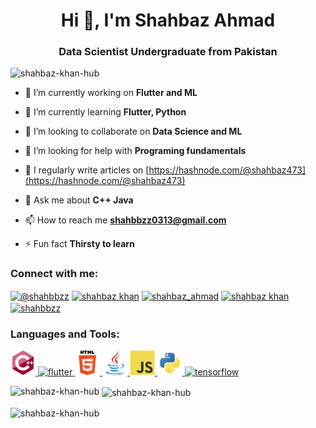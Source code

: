 <h1 align="center">Hi 👋, I'm Shahbaz Ahmad</h1>
<h3 align="center">Data Scientist Undergraduate from Pakistan</h3>

<p align="left"> <img src="https://komarev.com/ghpvc/?username=shahbaz-khan-hub&label=Profile%20views&color=0e75b6&style=flat" alt="shahbaz-khan-hub" /> </p>

- 🔭 I’m currently working on **Flutter and ML**

- 🌱 I’m currently learning **Flutter, Python**

- 👯 I’m looking to collaborate on **Data Science and ML**

- 🤝 I’m looking for help with **Programing fundamentals**

- 📝 I regularly write articles on [https://hashnode.com/@shahbaz473](https://hashnode.com/@shahbaz473)

- 💬 Ask me about **C++ Java**

- 📫 How to reach me **shahbbzz0313@gmail.com**

- ⚡ Fun fact **Thirsty to learn**

<h3 align="left">Connect with me:</h3>
<p align="left">
<a href="https://twitter.com/@shahbbzz" target="blank"><img align="center" src="https://raw.githubusercontent.com/rahuldkjain/github-profile-readme-generator/master/src/images/icons/Social/twitter.svg" alt="@shahbbzz" height="30" width="40" /></a>
<a href="https://linkedin.com/in/shahbaz khan" target="blank"><img align="center" src="https://raw.githubusercontent.com/rahuldkjain/github-profile-readme-generator/master/src/images/icons/Social/linked-in-alt.svg" alt="shahbaz khan" height="30" width="40" /></a>
<a href="https://kaggle.com/shahbaz_ahmad" target="blank"><img align="center" src="https://raw.githubusercontent.com/rahuldkjain/github-profile-readme-generator/master/src/images/icons/Social/kaggle.svg" alt="shahbaz_ahmad" height="30" width="40" /></a>
<a href="https://fb.com/shahbaz khan" target="blank"><img align="center" src="https://raw.githubusercontent.com/rahuldkjain/github-profile-readme-generator/master/src/images/icons/Social/facebook.svg" alt="shahbaz khan" height="30" width="40" /></a>
<a href="https://instagram.com/shahbbzz" target="blank"><img align="center" src="https://raw.githubusercontent.com/rahuldkjain/github-profile-readme-generator/master/src/images/icons/Social/instagram.svg" alt="shahbbzz" height="30" width="40" /></a>
</p>

<h3 align="left">Languages and Tools:</h3>
<p align="left"> <a href="https://www.w3schools.com/cpp/" target="_blank"> <img src="https://raw.githubusercontent.com/devicons/devicon/master/icons/cplusplus/cplusplus-original.svg" alt="cplusplus" width="40" height="40"/> </a> <a href="https://flutter.dev" target="_blank"> <img src="https://www.vectorlogo.zone/logos/flutterio/flutterio-icon.svg" alt="flutter" width="40" height="40"/> </a> <a href="https://www.w3.org/html/" target="_blank"> <img src="https://raw.githubusercontent.com/devicons/devicon/master/icons/html5/html5-original-wordmark.svg" alt="html5" width="40" height="40"/> </a> <a href="https://www.java.com" target="_blank"> <img src="https://raw.githubusercontent.com/devicons/devicon/master/icons/java/java-original.svg" alt="java" width="40" height="40"/> </a> <a href="https://developer.mozilla.org/en-US/docs/Web/JavaScript" target="_blank"> <img src="https://raw.githubusercontent.com/devicons/devicon/master/icons/javascript/javascript-original.svg" alt="javascript" width="40" height="40"/> </a> <a href="https://www.python.org" target="_blank"> <img src="https://raw.githubusercontent.com/devicons/devicon/master/icons/python/python-original.svg" alt="python" width="40" height="40"/> </a> <a href="https://www.tensorflow.org" target="_blank"> <img src="https://www.vectorlogo.zone/logos/tensorflow/tensorflow-icon.svg" alt="tensorflow" width="40" height="40"/> </a> </p>

<p><img align="left" src="https://github-readme-stats.vercel.app/api/top-langs?username=shahbaz-khan-hub&show_icons=true&locale=en&layout=compact" alt="shahbaz-khan-hub" /></p>

<p>&nbsp;<img align="center" src="https://github-readme-stats.vercel.app/api?username=shahbaz-khan-hub&show_icons=true&locale=en" alt="shahbaz-khan-hub" /></p>

<p><img align="center" src="https://github-readme-streak-stats.herokuapp.com/?user=shahbaz-khan-hub&" alt="shahbaz-khan-hub" /></p>
